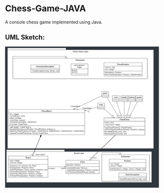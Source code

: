# Chess-Game-JAVA

A console chess game implemented using Java.

## UML Sketch:

![UML-Sketch](./UML-sketch.jpg)
